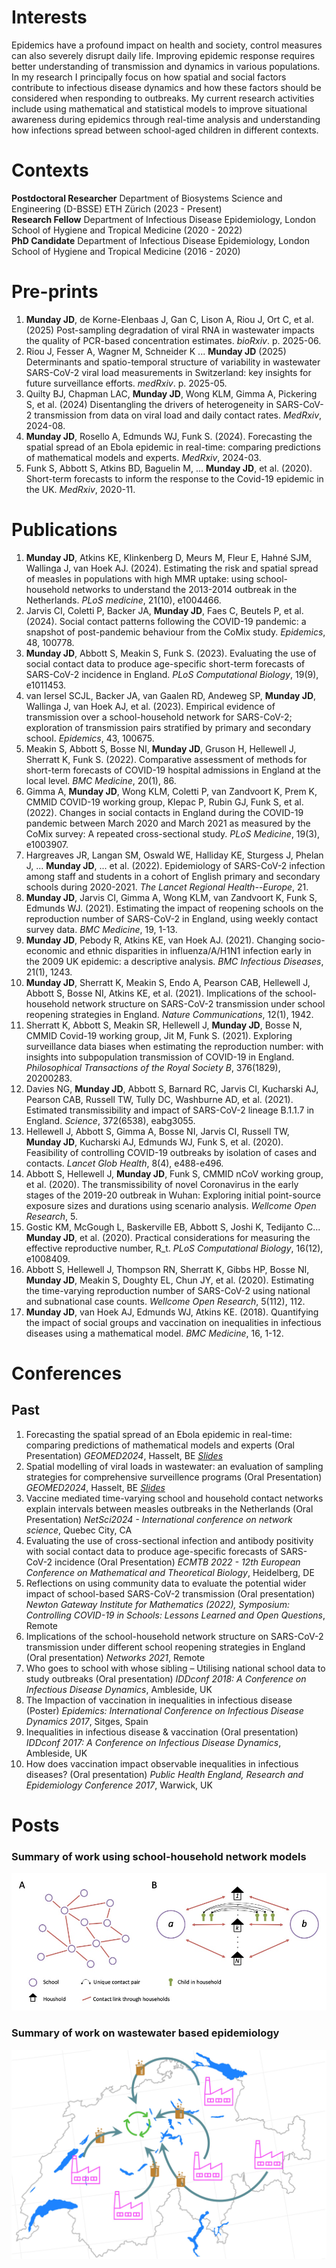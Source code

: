 # Interests 
Epidemics have a profound impact on health and society, control measures can also severely disrupt daily life. Improving epidemic response requires better understanding of transmission and dynamics in various populations. In my research I principally focus on how spatial and social factors contribute to infectious disease dynamics and how these factors should be considered when responding to outbreaks. My current research activities include using mathematical and statistical models to improve situational awareness during epidemics through real-time analysis and understanding how infections spread between school-aged children in different contexts. 

# Contexts 
**Postdoctoral Researcher** Department of Biosystems Science and Engineering (D-BSSE) ETH Zürich (2023 - Present) \
**Research Fellow** Department of Infectious Disease Epidemiology, London School of Hygiene and Tropical Medicine (2020 - 2022) \
**PhD Candidate** Department of Infectious Disease Epidemiology, London School of Hygiene and Tropical Medicine (2016 - 2020)

# Pre-prints
1. **Munday JD**, de Korne-Elenbaas J, Gan C, Lison A, Riou J, Ort C, et al. (2025) Post-sampling degradation of viral RNA in wastewater impacts the quality of PCR-based concentration estimates. *bioRxiv*. p. 2025-06.
1. Riou J, Fesser A, Wagner M, Schneider K ... **Munday JD** (2025) Determinants and spatio-temporal structure of variability in wastewater SARS-CoV-2 viral load measurements in Switzerland: key insights for future surveillance efforts. *medRxiv*. p. 2025-05.
1. Quilty BJ, Chapman LAC, **Munday JD**, Wong KLM, Gimma A, Pickering S, et al. (2024) Disentangling the drivers of heterogeneity in SARS-CoV-2 transmission from data on viral load and daily contact rates. *MedRxiv*, 2024-08.
1. **Munday JD**, Rosello A, Edmunds WJ, Funk S. (2024). Forecasting the spatial spread of an Ebola epidemic in real-time: comparing predictions of mathematical models and experts. *MedRxiv*, 2024-03. 
1. Funk S, Abbott S, Atkins BD, Baguelin M, ... **Munday JD**,  et al. (2020). Short-term forecasts to inform the response to the Covid-19 epidemic in the UK. *MedRxiv*, 2020-11.

# Publications
1. **Munday JD**, Atkins KE, Klinkenberg D, Meurs M, Fleur E, Hahné SJM, Wallinga J, van Hoek AJ. (2024). Estimating the risk and spatial spread of measles in populations with high MMR uptake: using school-household networks to understand the 2013-2014 outbreak in the Netherlands. *PLoS medicine*, 21(10), e1004466.
1. Jarvis CI, Coletti P, Backer JA, **Munday JD**, Faes C, Beutels P, et al. (2024). Social contact patterns following the COVID-19 pandemic: a snapshot of post-pandemic behaviour from the CoMix study. *Epidemics*, 48, 100778.
1. **Munday JD**, Abbott S, Meakin S, Funk S. (2023). Evaluating the use of social contact data to produce age-specific short-term forecasts of SARS-CoV-2 incidence in England. *PLoS Computational Biology*, 19(9), e1011453.
1. van Iersel SCJL, Backer JA, van Gaalen RD, Andeweg SP, **Munday JD**, Wallinga J, van Hoek AJ, et al. (2023). Empirical evidence of transmission over a school-household network for SARS-CoV-2; exploration of transmission pairs stratified by primary and secondary school. *Epidemics*, 43, 100675.
1. Meakin S, Abbott S, Bosse NI, **Munday JD**, Gruson H, Hellewell J, Sherratt K, Funk S. (2022). Comparative assessment of methods for short-term forecasts of COVID-19 hospital admissions in England at the local level. *BMC Medicine*, 20(1), 86.
1. Gimma A, **Munday JD**, Wong KLM, Coletti P, van Zandvoort K, Prem K, CMMID COVID-19 working group, Klepac P, Rubin GJ, Funk S, et al. (2022). Changes in social contacts in England during the COVID-19 pandemic between March 2020 and March 2021 as measured by the CoMix survey: A repeated cross-sectional study. *PLoS Medicine*, 19(3), e1003907.
1. Hargreaves JR, Langan SM, Oswald WE, Halliday KE, Sturgess J, Phelan J, ... **Munday JD**, ...  et al. (2022). Epidemiology of SARS-CoV-2 infection among staff and students in a cohort of English primary and secondary schools during 2020-2021. *The Lancet Regional Health--Europe*, 21.
1. **Munday JD**, Jarvis CI, Gimma A, Wong KLM, van Zandvoort K, Funk S, Edmunds WJ. (2021). Estimating the impact of reopening schools on the reproduction number of SARS-CoV-2 in England, using weekly contact survey data. *BMC Medicine*, 19, 1-13.
1. **Munday JD**, Pebody R, Atkins KE, van Hoek AJ. (2021). Changing socio-economic and ethnic disparities in influenza/A/H1N1 infection early in the 2009 UK epidemic: a descriptive analysis. *BMC Infectious Diseases*, 21(1), 1243.
1. **Munday JD**, Sherratt K, Meakin S, Endo A, Pearson CAB, Hellewell J, Abbott S, Bosse NI, Atkins KE, et al. (2021). Implications of the school-household network structure on SARS-CoV-2 transmission under school reopening strategies in England. *Nature Communications*, 12(1), 1942.
1. Sherratt K, Abbott S, Meakin SR, Hellewell J, **Munday JD**, Bosse N, CMMID Covid-19 working group, Jit M, Funk S. (2021). Exploring surveillance data biases when estimating the reproduction number: with insights into subpopulation transmission of COVID-19 in England. *Philosophical Transactions of the Royal Society B*, 376(1829), 20200283.
1. Davies NG, **Munday JD**, Abbott S, Barnard RC, Jarvis CI, Kucharski AJ, Pearson CAB, Russell TW, Tully DC, Washburne AD, et al. (2021). Estimated transmissibility and impact of SARS-CoV-2 lineage B.1.1.7 in England. *Science*, 372(6538), eabg3055.
1. Hellewell J, Abbott S, Gimma A, Bosse NI, Jarvis CI, Russell TW, **Munday JD**, Kucharski AJ, Edmunds WJ, Funk S, et al. (2020). Feasibility of controlling COVID-19 outbreaks by isolation of cases and contacts. *Lancet Glob Health*, 8(4), e488-e496.
1. Abbott S, Hellewell J, **Munday JD**, Funk S, CMMID nCoV working group, et al. (2020). The transmissibility of novel Coronavirus in the early stages of the 2019-20 outbreak in Wuhan: Exploring initial point-source exposure sizes and durations using scenario analysis. *Wellcome Open Research*, 5.
1. Gostic KM, McGough L, Baskerville EB, Abbott S, Joshi K, Tedijanto C... **Munday JD**, et al. (2020). Practical considerations for measuring the effective reproductive number, R_t. *PLoS Computational Biology*, 16(12), e1008409.
1. Abbott S, Hellewell J, Thompson RN, Sherratt K, Gibbs HP, Bosse NI, **Munday JD**, Meakin S, Doughty EL, Chun JY, et al. (2020). Estimating the time-varying reproduction number of SARS-CoV-2 using national and subnational case counts. *Wellcome Open Research*, 5(112), 112.
1. **Munday JD**, van Hoek AJ, Edmunds WJ, Atkins KE. (2018). Quantifying the impact of social groups and vaccination on inequalities in infectious diseases using a mathematical model. *BMC Medicine*, 16, 1-12.

# Conferences

<!--- 
## Scheduled 
-->

## Past
1. Forecasting the spatial spread of an Ebola epidemic in real-time: comparing predictions of mathematical models and experts (Oral Presentation) *GEOMED2024*, Hasselt, BE [*Slides*](https://jdmunday.github.io/Talks/GEOMED_EB.pdf)
1. Spatial modelling of viral loads in wastewater: an evaluation of sampling strategies for comprehensive surveillence programs (Oral Presentation) *GEOMED2024*, Hasselt, BE [*Slides*](https://jdmunday.github.io/Talks/GEOMED_WW.pdf)
1. Vaccine mediated time-varying school and household contact networks explain intervals between measles outbreaks in the Netherlands (Oral Presentation) *NetSci2024 - International conference on network science*, Quebec City, CA
1. Evaluating the use of cross-sectional infection and antibody positivity with social contact data to produce age-specific forecasts of SARS-CoV-2 incidence (Oral Presentation) *ECMTB 2022 - 12th European Conference on Mathematical and Theoretical Biology*, Heidelberg, DE
1. Reflections on using community data to evaluate the potential wider impact of school-based SARS-CoV-2 transmission (Oral presentation) *Newton Gateway Institute for Mathematics (2022), Symposium: Controlling COVID-19 in Schools: Lessons Learned and Open Questions*, Remote
1. Implications of the school-household network structure on SARS-CoV-2 transmission under different school reopening strategies in England (Oral presentation) *Networks 2021*, Remote 
1. Who goes to school with whose sibling – Utilising national school data to study outbreaks (Oral presentation) *IDDconf 2018: A Conference on Infectious Disease Dynamics*, Ambleside, UK
1. The Impaction of vaccination in inequalities in infectious disease (Poster) *Epidemics: International Conference on Infectious Disease Dynamics 2017*, Sitges, Spain
1. Inequalities in infectious disease & vaccination (Oral presentation) *IDDconf 2017: A Conference on Infectious Disease Dynamics*, Ambleside, UK
1. How does vaccination impact observable inequalities in infectious diseases? (Oral presentation) *Public Health England, Research and Epidemiology Conference 2017*, Warwick, UK

# Posts

### Summary of work using school-household network models
[![](/Figures/NetworkSchematic.jpg 'School Networks')](/schoolhhnetworks)

### Summary of work on wastewater based epidemiology
[![](/Figures/wastewater.jpg 'Wastewater')](/wastewater)






